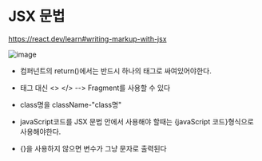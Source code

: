 # JSX 문법

https://react.dev/learn#writing-markup-with-jsx

![image](https://github.com/gogoringhye/read/assets/145514996/3df52024-266d-490c-9643-27cc8a19e5eb)

- 컴퍼넌트의 return()에서는 반드시 하나의 태그로 싸여있어야한다.

- 태그 대신 <> </> --> Fragment를 사용할 수 있다

- class명을 className-"class명"

- javaScript코드를 JSX 문법 안에서 사용해야 할때는 {javaScript 코드}형식으로 사용해야한다.

- {}을 사용하지 않으면 변수가 그냥 문자로 출력된다

